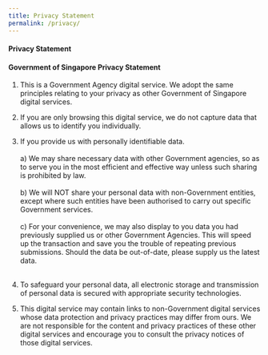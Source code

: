 ```yaml
---
title: Privacy Statement
permalink: /privacy/
---
```

#### Privacy Statement
#### Government of Singapore Privacy Statement

1. This is a Government Agency digital service. We adopt the same principles relating to your privacy as other Government of Singapore digital services.<br>
2. If you are only browsing this digital service, we do not capture data that allows us to identify you individually.<br>
3. If you provide us with personally identifiable data.<br><br>
                  a) We may share necessary data with other Government agencies, so as to serve you in the most efficient and effective way unless such sharing is prohibited by law.	<br><br>
					      b) We will NOT share your personal data with non-Government entities, except where such entities have been authorised to carry out specific Government services. <br><br>
					    c) For your convenience, we may also display to you data you had previously supplied us or other Government Agencies. This will speed up the transaction and save you the trouble of repeating previous submissions. Should the data be out-of-date, please supply us the latest data.<br><br>
					 
4. To safeguard your personal data, all electronic storage and transmission of personal data is secured with appropriate security technologies.<br>
5. This digital service may contain links to non-Government digital services whose data protection and privacy practices may differ from ours. We are not responsible for the content and privacy practices of these other digital services and encourage you to consult the privacy notices of those digital services.<br>